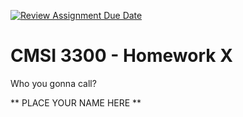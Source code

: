 [![Review Assignment Due Date](https://classroom.github.com/assets/deadline-readme-button-22041afd0340ce965d47ae6ef1cefeee28c7c493a6346c4f15d667ab976d596c.svg)](https://classroom.github.com/a/YIh_To9f)
# CMSI 3300 - Homework X
Who you gonna call?

** PLACE YOUR NAME HERE **
